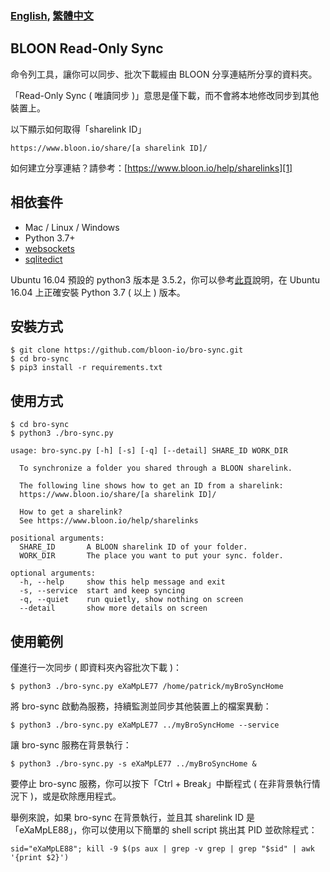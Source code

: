 ### [English][100], [繁體中文][101]

## BLOON Read-Only Sync

命令列工具，讓你可以同步、批次下載經由 BLOON 分享連結所分享的資料夾。

「Read-Only Sync ( 唯讀同步 )」意思是僅下載，而不會將本地修改同步到其他裝置上。

以下顯示如何取得「sharelink ID」

```
https://www.bloon.io/share/[a sharelink ID]/
```

如何建立分享連結？請參考：[https://www.bloon.io/help/sharelinks][1]

## 相依套件

- Mac / Linux / Windows
- Python 3.7+
- [websockets][2]
- [sqlitedict][3]

Ubuntu 16.04 預設的 python3 版本是 3.5.2，你可以參考[此頁][102]說明，在 Ubuntu 16.04 上正確安裝 Python 3.7 ( 以上 ) 版本。

## 安裝方式

```
$ git clone https://github.com/bloon-io/bro-sync.git
$ cd bro-sync
$ pip3 install -r requirements.txt
```

## 使用方式

```
$ cd bro-sync
$ python3 ./bro-sync.py

usage: bro-sync.py [-h] [-s] [-q] [--detail] SHARE_ID WORK_DIR

  To synchronize a folder you shared through a BLOON sharelink.

  The following line shows how to get an ID from a sharelink:
  https://www.bloon.io/share/[a sharelink ID]/

  How to get a sharelink?
  See https://www.bloon.io/help/sharelinks

positional arguments:
  SHARE_ID       A BLOON sharelink ID of your folder.
  WORK_DIR       The place you want to put your sync. folder.

optional arguments:
  -h, --help     show this help message and exit
  -s, --service  start and keep syncing
  -q, --quiet    run quietly, show nothing on screen
  --detail       show more details on screen
```

## 使用範例

僅進行一次同步 ( 即資料夾內容批次下載 )：

```
$ python3 ./bro-sync.py eXaMpLE77 /home/patrick/myBroSyncHome
```

將 bro-sync 啟動為服務，持續監測並同步其他裝置上的檔案異動：

```
$ python3 ./bro-sync.py eXaMpLE77 ../myBroSyncHome --service
```

讓 bro-sync 服務在背景執行：

```
$ python3 ./bro-sync.py -s eXaMpLE77 ../myBroSyncHome &
```

要停止 bro-sync 服務，你可以按下「Ctrl + Break」中斷程式 ( 在非背景執行情況下 )，或是砍除應用程式。

舉例來說，如果 bro-sync 在背景執行，並且其 sharelink ID 是「eXaMpLE88」，你可以使用以下簡單的 shell script 挑出其 PID 並砍除程式：

```
sid="eXaMpLE88"; kill -9 $(ps aux | grep -v grep | grep "$sid" | awk '{print $2}')
```

[1]: https://www.bloon.io/help/sharelinks
[2]: https://pypi.org/project/websockets/
[3]: https://pypi.org/project/sqlitedict/
[100]: https://github.com/bloon-io/bro-sync/blob/master/README.md
[101]: https://github.com/bloon-io/bro-sync/blob/master/misc/README_zh_TW.md
[102]: https://github.com/bloon-io/bro-sync/blob/master/misc/ubuntu16.04_install_py3.7.md
